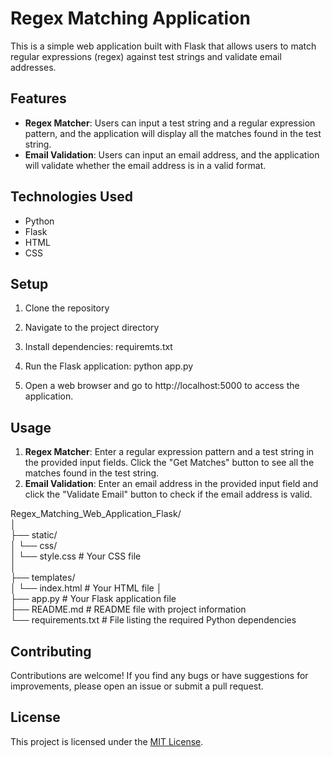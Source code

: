 # Regex Matching Application

This is a simple web application built with Flask that allows users to match regular expressions (regex) against test strings and validate email addresses.

## Features

- **Regex Matcher**: Users can input a test string and a regular expression pattern, and the application will display all the matches found in the test string.
- **Email Validation**: Users can input an email address, and the application will validate whether the email address is in a valid format.

## Technologies Used

- Python
- Flask
- HTML
- CSS

## Setup

1. Clone the repository

2. Navigate to the project directory

3. Install dependencies: requiremts.txt
   
4. Run the Flask application: python app.py

5. Open a web browser and go to http://localhost:5000 to access the application.

## Usage

1. **Regex Matcher**: Enter a regular expression pattern and a test string in the provided input fields. Click the "Get Matches" button to see all the matches found in the test string.
2. **Email Validation**: Enter an email address in the provided input field and click the "Validate Email" button to check if the email address is valid.

Regex_Matching_Web_Application_Flask/   <br>
│                
├── static/                
│ └── css/            <br>
│ └── style.css # Your CSS file             <br>
│              <br>
├── templates/            <br>
│ └── index.html # Your HTML file
│                <br>
├── app.py # Your Flask application file         <br>
├── README.md # README file with project information    <br>
└── requirements.txt # File listing the required Python dependencies   <br>

## Contributing

Contributions are welcome! If you find any bugs or have suggestions for improvements, please open an issue or submit a pull request.

## License

This project is licensed under the [MIT License](https://opensource.org/licenses/MIT).
